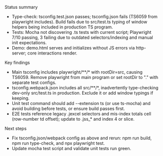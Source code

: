 Status summary

- Type-check: tsconfig.test.json passes; tsconfig.json fails (TS6059 from playwright includes). Build fails due to src/test.ts typing of window helpers being included in production TS program.
- Tests: Mocha not discovering .ts tests with current script; Playwright 7/10 passing, 3 failing due to outdated selectors/indexing and manual init expectations.
- Demo: demo.html serves and initializes without JS errors via http-server; core interactions render.

Key findings

- Main tsconfig includes playwright/**/* with rootDir=src, causing TS6059. Remove playwright from main program or set rootDir to "." with separate test configs.
- tsconfig.webpack.json includes all src/**/*, inadvertently type-checking dev-only src/test.ts in production. Exclude it or add window typings if keeping.
- Unit test command should add --extension ts (or use ts-mocha) and avoid building before tests, or ensure build passes first.
- E2E tests reference legacy .jexcel selectors and mis-index totals cell (row-number td offset); update to .jss_* and index 4 or slice.

Next steps

- Fix tsconfig.json/webpack config as above and rerun: npm run build, npm run type-check, and npx playwright test.
- Update mocha test script and validate unit tests run green.